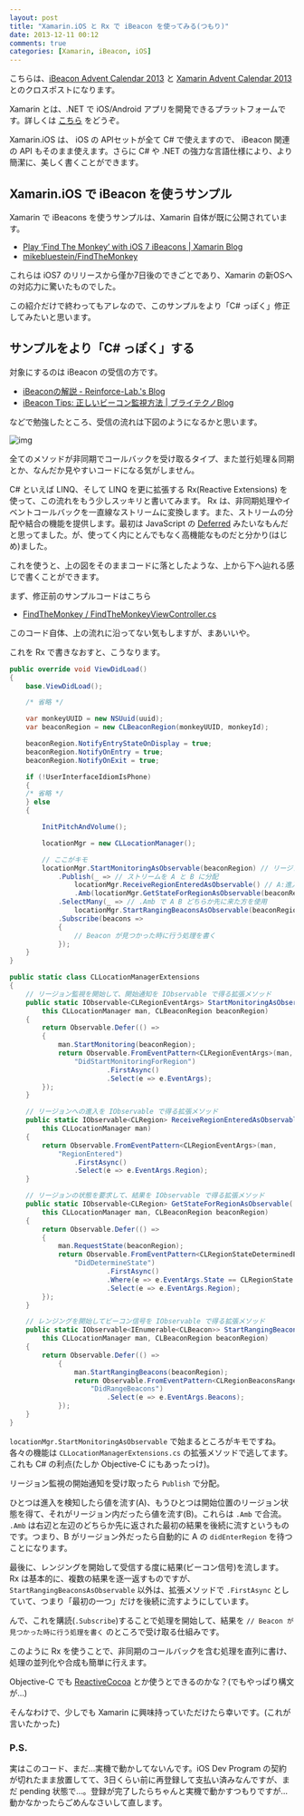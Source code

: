 ```yaml
---
layout: post
title: "Xamarin.iOS と Rx で iBeacon を使ってみる(つもり)"
date: 2013-12-11 00:12
comments: true
categories: [Xamarin, iBeacon, iOS]
---
```

こちらは、[iBeacon Advent Calendar 2013](http://qiita.com/advent-calendar/2013/ibeacon) と [Xamarin Advent Calendar 2013](http://qiita.com/advent-calendar/2013/xamarin) とのクロスポストになります。
<!--more-->

Xamarin とは、.NET で iOS/Android アプリを開発できるプラットフォームです。詳しくは [こちら](http://qiita.com/amay077/items/38ee79b3e3e88cf751b9) をどうぞ。

Xamarin.iOS は、 iOS の APIセットが全て C# で使えますので、 iBeacon 関連の API もそのまま使えます。さらに C# や .NET の強力な言語仕様により、より簡潔に、美しく書くことができます。

## Xamarin.iOS で iBeacon を使うサンプル

Xamarin で iBeacons を使うサンプルは、Xamarin 自体が既に公開されています。

* [Play ‘Find The Monkey’ with iOS 7 iBeacons | Xamarin Blog](http://blog.xamarin.com/play-find-the-monkey-with-ios-7-ibeacons/)
* [mikebluestein/FindTheMonkey](https://github.com/mikebluestein/FindTheMonkey)

これらは iOS7 のリリースから僅か7日後のできごとであり、Xamarin の新OSへの対応力に驚いたものでした。

この紹介だけで終わってもアレなので、このサンプルをより「C# っぽく」修正してみたいと思います。

## サンプルをより「C# っぽく」する

対象にするのは iBeacon の受信の方です。

* [iBeaconの解説 - Reinforce-Lab.'s Blog](http://reinforce-lab.github.com/blog/2013/10/21/ibeacon/)
* [iBeacon Tips: 正しいビーコン監視方法 | ブライテクノBlog](http://brightechno.com/blog/archives/220)

などで勉強したところ、受信の流れは下図のようになるかと思います。

![img](https://dl.dropboxusercontent.com/u/264530/qiita/using_ibeacon_with_xamarin_01.png)

全てのメソッドが非同期でコールバックを受け取るタイプ、また並行処理＆同期とか、なんだか見やすいコードになる気がしません。

C# といえば LINQ、そして LINQ を更に拡張する Rx(Reactive Extensions) を使って、この流れをもう少しスッキリと書いてみます。
Rx は、非同期処理やイベントコールバックを一直線なストリームに変換します。また、ストリームの分配や結合の機能を提供します。最初は JavaScript の [Deferred](http://techblog.yahoo.co.jp/programming/jquery-deferred/) みたいなもんだと思ってました。が、使ってく内にとんでもなく高機能なものだと分かり(はじめ)ました。

これを使うと、上の図をそのままコードに落としたような、上から下へ辿れる感じで書くことができます。

まず、修正前のサンプルコードはこちら

* [FindTheMonkey / FindTheMonkeyViewController.cs](https://github.com/mikebluestein/FindTheMonkey/blob/master/FindTheMonkey/FindTheMonkeyViewController.cs)

このコード自体、上の流れに沿ってない気もしますが、まあいいや。

これを Rx で書きなおすと、こうなります。

```csharp FindTheMonkeyViewController_after.cs
public override void ViewDidLoad()
{
    base.ViewDidLoad();

    /* 省略 */

    var monkeyUUID = new NSUuid(uuid);
    var beaconRegion = new CLBeaconRegion(monkeyUUID, monkeyId);

    beaconRegion.NotifyEntryStateOnDisplay = true;
    beaconRegion.NotifyOnEntry = true;
    beaconRegion.NotifyOnExit = true;

    if (!UserInterfaceIdiomIsPhone)
    {
	/* 省略 */
    } else
    {

        InitPitchAndVolume();

        locationMgr = new CLLocationManager();

        // ここがキモ
        locationMgr.StartMonitoringAsObservable(beaconRegion) // リージョン監視〜開始通知受信
            .Publish(_ => // ストリームを A と B に分配
                locationMgr.ReceiveRegionEnteredAsObservable() // A:進入の受信
                .Amb(locationMgr.GetStateForRegionAsObservable(beaconRegion))) // B:リージョン状態要求〜受信
            .SelectMany(_ => // .Amb で A B どちらか先に来た方を使用
                locationMgr.StartRangingBeaconsAsObservable(beaconRegion)) // レンジング開始〜ビーコン信号受信
            .Subscribe(beacons => 
            {
                // Beacon が見つかった時に行う処理を書く
            });
    }
}
```

```csharp CLLocationManagerExtensions.cs
public static class CLLocationManagerExtensions
{
    // リージョン監視を開始して、開始通知を IObservable で得る拡張メソッド
    public static IObservable<CLRegionEventArgs> StartMonitoringAsObservable(
        this CLLocationManager man, CLBeaconRegion beaconRegion)
    {
        return Observable.Defer(() =>
        {
            man.StartMonitoring(beaconRegion);
            return Observable.FromEventPattern<CLRegionEventArgs>(man, 
                "DidStartMonitoringForRegion")
                        .FirstAsync()
                        .Select(e => e.EventArgs);
        });
    }

    // リージョンへの進入を IObservable で得る拡張メソッド
    public static IObservable<CLRegion> ReceiveRegionEnteredAsObservable(
        this CLLocationManager man)
    {
        return Observable.FromEventPattern<CLRegionEventArgs>(man, 
            "RegionEntered")
                .FirstAsync()
                .Select(e => e.EventArgs.Region);
    }

    // リージョンの状態を要求して、結果を IObservable で得る拡張メソッド
    public static IObservable<CLRegion> GetStateForRegionAsObservable(
        this CLLocationManager man, CLBeaconRegion beaconRegion)
    {
        return Observable.Defer(() =>
        {
            man.RequestState(beaconRegion);
            return Observable.FromEventPattern<CLRegionStateDeterminedEventArgs>(man, 
                "DidDetermineState")
                        .FirstAsync()
                        .Where(e => e.EventArgs.State == CLRegionState.Inside)
                        .Select(e => e.EventArgs.Region);
        });
    }

    // レンジングを開始してビーコン信号を IObservable で得る拡張メソッド
    public static IObservable<IEnumerable<CLBeacon>> StartRangingBeaconsAsObservable(
        this CLLocationManager man, CLBeaconRegion beaconRegion)
    {
        return Observable.Defer(() =>
            {
                man.StartRangingBeacons(beaconRegion);
                return Observable.FromEventPattern<CLRegionBeaconsRangedEventArgs>(man, 
                    "DidRangeBeacons")
                        .Select(e => e.EventArgs.Beacons);
            });
    }
}
```

``locationMgr.StartMonitoringAsObservable`` で始まるところがキモですね。各々の機能は ``CLLocationManagerExtensions.cs`` の拡張メソッドで逃してます。これも C# の利点(たしか Objective-C にもあったっけ)。

リージョン監視の開始通知を受け取ったら ``Publish`` で分配。

ひとつは進入を検知したら値を流す(A)、もうひとつは開始位置のリージョン状態を得て、それがリージョン内だったら値を流す(B)。これらは ``.Amb`` で合流。 ``.Amb`` は右辺と左辺のどちらか先に返された最初の結果を後続に流すというものです。つまり、B がリージョン外だったら自動的に A の ``didEnterRegion`` を待つことになります。

最後に、レンジングを開始して受信する度に結果(ビーコン信号)を流します。
Rx は基本的に、複数の結果を逐一返すものですが、``StartRangingBeaconsAsObservable`` 以外は、拡張メソッドで ``.FirstAsync`` としていて、つまり「最初の一つ」だけを後続に流すようにしています。
 
んで、これを購読(``.Subscribe``)することで処理を開始して、結果を ``// Beacon が見つかった時に行う処理を書く`` のところで受け取る仕組みです。

このように Rx を使うことで、非同期のコールバックを含む処理を直列に書け、処理の並列化や合成も簡単に行えます。

Objective-C でも [ReactiveCocoa](http://qiita.com/somtd@github/items/8409ddd6d0927c04c1dd) とか使うとできるのかな？(でもやっぱり構文が…)

そんなわけで、少しでも Xamarin に興味持っていただけたら幸いです。(これが言いたかった)

### P.S.

実はこのコード、まだ…実機で動かしてないんです。iOS Dev Program の契約が切れたまま放置してて、3日くらい前に再登録して支払い済みなんですが、まだ pending 状態で…。登録が完了したらちゃんと実機で動かすつもりですが…動かなかったらごめんなさいして直します。
